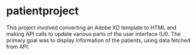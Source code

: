 # patientproject
This project involved converting an Adobe XD template to HTML and making API calls to update various parts of the user interface (UI). The primary goal was to display information of the patients, using data fetched from API.
